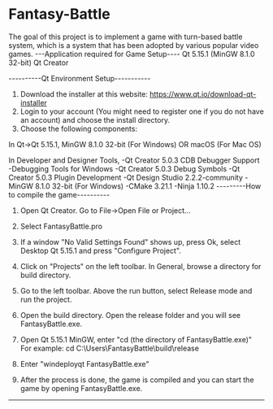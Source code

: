 # Fantasy-Battle
The goal of this project is to implement a game with turn-based battle system, which is a system that has been adopted by various popular video games.
---Application required for Game Setup----
Qt 5.15.1 (MinGW 8.1.0 32-bit)
Qt Creator

----------Qt Environment Setup-----------
1. Download the installer at this website: https://www.qt.io/download-qt-installer
2. Login to your account (You might need to register one if you do not have an account) and choose the install directory.
3. Choose the following components:
 
In Qt->Qt 5.15.1,
MinGW 8.1.0 32-bit (For Windows) OR
macOS (For Mac OS)

In Developer and Designer Tools,
-Qt Creator 5.0.3 CDB Debugger Support
-Debugging Tools for Windows
-Qt Creator 5.0.3 Debug Symbols
-Qt Creator 5.0.3 Plugin Development
-Qt Design Studio 2.2.2-community
-MinGW 8.1.0 32-bit (For Windows)
-CMake 3.21.1
-Ninja 1.10.2
---------How to compile the game----------
1. Open Qt Creator. Go to File->Open File or Project...

2. Select FantasyBattle.pro

3. If a window "No Valid Settings Found" shows up, press Ok, select Desktop Qt 5.15.1 and press "Configure Project".

4. Click on "Projects" on the left toolbar. In General, browse a directory for build directory.

5. Go to the left toolbar. Above the run button, select Release mode and run the project.

6. Open the build directory. Open the release folder and you will see FantasyBattle.exe.

7. Open Qt 5.15.1 MinGW, enter "cd (the directory of FantasyBattle.exe)"
For example: cd C:\Users\FantasyBattle\build\release

8. Enter "windeployqt FantasyBattle.exe"

9. After the process is done, the game is compiled and you can start the game by opening FantasyBattle.exe.
------------------------------------------
